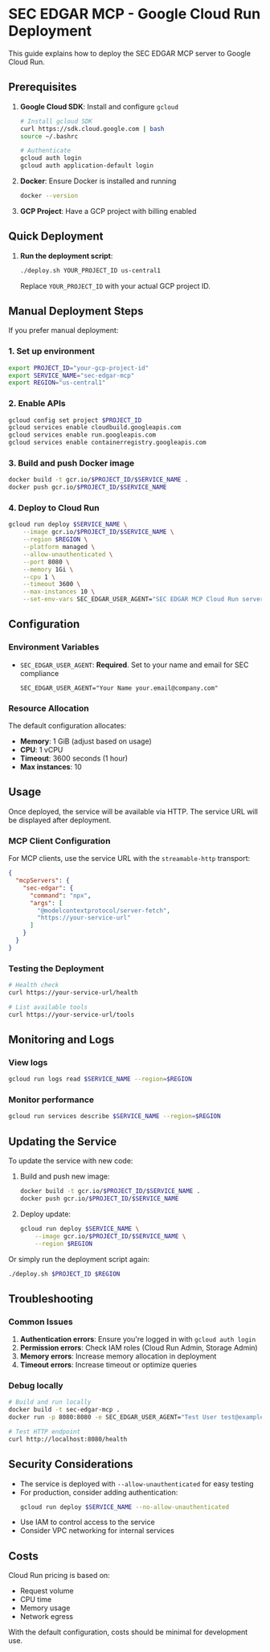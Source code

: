 # SEC EDGAR MCP - Google Cloud Run Deployment

This guide explains how to deploy the SEC EDGAR MCP server to Google Cloud Run.

## Prerequisites

1. **Google Cloud SDK**: Install and configure `gcloud`
   ```bash
   # Install gcloud SDK
   curl https://sdk.cloud.google.com | bash
   source ~/.bashrc
   
   # Authenticate
   gcloud auth login
   gcloud auth application-default login
   ```

2. **Docker**: Ensure Docker is installed and running
   ```bash
   docker --version
   ```

3. **GCP Project**: Have a GCP project with billing enabled

## Quick Deployment

1. **Run the deployment script**:
   ```bash
   ./deploy.sh YOUR_PROJECT_ID us-central1
   ```

   Replace `YOUR_PROJECT_ID` with your actual GCP project ID.

## Manual Deployment Steps

If you prefer manual deployment:

### 1. Set up environment
```bash
export PROJECT_ID="your-gcp-project-id"
export SERVICE_NAME="sec-edgar-mcp"
export REGION="us-central1"
```

### 2. Enable APIs
```bash
gcloud config set project $PROJECT_ID
gcloud services enable cloudbuild.googleapis.com
gcloud services enable run.googleapis.com
gcloud services enable containerregistry.googleapis.com
```

### 3. Build and push Docker image
```bash
docker build -t gcr.io/$PROJECT_ID/$SERVICE_NAME .
docker push gcr.io/$PROJECT_ID/$SERVICE_NAME
```

### 4. Deploy to Cloud Run
```bash
gcloud run deploy $SERVICE_NAME \
    --image gcr.io/$PROJECT_ID/$SERVICE_NAME \
    --region $REGION \
    --platform managed \
    --allow-unauthenticated \
    --port 8080 \
    --memory 1Gi \
    --cpu 1 \
    --timeout 3600 \
    --max-instances 10 \
    --set-env-vars SEC_EDGAR_USER_AGENT="SEC EDGAR MCP Cloud Run server@yourname.com"
```

## Configuration

### Environment Variables

- `SEC_EDGAR_USER_AGENT`: **Required**. Set to your name and email for SEC compliance
  ```
  SEC_EDGAR_USER_AGENT="Your Name your.email@company.com"
  ```

### Resource Allocation

The default configuration allocates:
- **Memory**: 1 GiB (adjust based on usage)
- **CPU**: 1 vCPU
- **Timeout**: 3600 seconds (1 hour)
- **Max instances**: 10

## Usage

Once deployed, the service will be available via HTTP. The service URL will be displayed after deployment.

### MCP Client Configuration

For MCP clients, use the service URL with the `streamable-http` transport:

```json
{
  "mcpServers": {
    "sec-edgar": {
      "command": "npx",
      "args": [
        "@modelcontextprotocol/server-fetch",
        "https://your-service-url"
      ]
    }
  }
}
```

### Testing the Deployment

```bash
# Health check
curl https://your-service-url/health

# List available tools
curl https://your-service-url/tools
```

## Monitoring and Logs

### View logs
```bash
gcloud run logs read $SERVICE_NAME --region=$REGION
```

### Monitor performance
```bash
gcloud run services describe $SERVICE_NAME --region=$REGION
```

## Updating the Service

To update the service with new code:

1. Build and push new image:
   ```bash
   docker build -t gcr.io/$PROJECT_ID/$SERVICE_NAME .
   docker push gcr.io/$PROJECT_ID/$SERVICE_NAME
   ```

2. Deploy update:
   ```bash
   gcloud run deploy $SERVICE_NAME \
       --image gcr.io/$PROJECT_ID/$SERVICE_NAME \
       --region $REGION
   ```

Or simply run the deployment script again:
```bash
./deploy.sh $PROJECT_ID $REGION
```

## Troubleshooting

### Common Issues

1. **Authentication errors**: Ensure you're logged in with `gcloud auth login`
2. **Permission errors**: Check IAM roles (Cloud Run Admin, Storage Admin)
3. **Memory errors**: Increase memory allocation in deployment
4. **Timeout errors**: Increase timeout or optimize queries

### Debug locally
```bash
# Build and run locally
docker build -t sec-edgar-mcp .
docker run -p 8080:8080 -e SEC_EDGAR_USER_AGENT="Test User test@example.com" sec-edgar-mcp

# Test HTTP endpoint
curl http://localhost:8080/health
```

## Security Considerations

- The service is deployed with `--allow-unauthenticated` for easy testing
- For production, consider adding authentication:
  ```bash
  gcloud run deploy $SERVICE_NAME --no-allow-unauthenticated
  ```
- Use IAM to control access to the service
- Consider VPC networking for internal services

## Costs

Cloud Run pricing is based on:
- Request volume
- CPU time
- Memory usage
- Network egress

With the default configuration, costs should be minimal for development use.